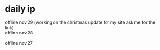 # daily ip
offline nov 29 (working on the christmas update for my site ask me for the link)<br>
offline nov 28 <br>                         
offline nov 27
